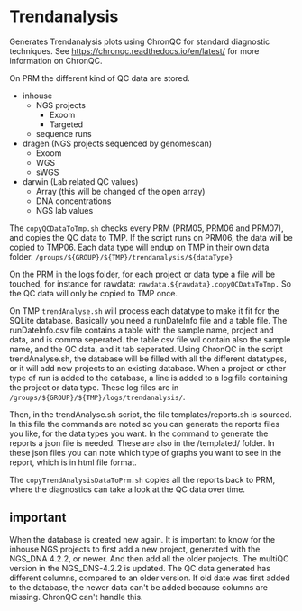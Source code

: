 # Trendanalysis
Generates Trendanalysis plots using ChronQC for standard diagnostic techniques. 
See https://chronqc.readthedocs.io/en/latest/ for more information on ChronQC.

On PRM the different kind of QC data are stored.
- inhouse
	- NGS projects
		- Exoom
		- Targeted
	- sequence runs
- dragen (NGS projects sequenced by genomescan)
	- Exoom
	- WGS
	- sWGS
- darwin (Lab related QC values)
	- Array (this will be changed of the open array)
	- DNA concentrations
	- NGS lab values
	
The `copyQCDataToTmp.sh` checks every PRM (PRM05, PRM06 and PRM07), and copies the QC data to TMP. 
If the script runs on PRM06, the data will be copied to TMP06. Each data type will endup on TMP in their own data folder.
`/groups/${GROUP}/${TMP}/trendanalysis/${dataType}`

On the PRM in the logs folder, for each project or data type a file will be touched, for instance for rawdata: `rawdata.${rawdata}.copyQCDataToTmp.`
So the QC data will only be copied to TMP once.


On TMP `trendAnalyse.sh` will process each datatype to make it fit for the SQLite database.
Basically you need a runDateInfo file and a table file.
The runDateInfo.csv file contains a table with the sample name, project and data, and is comma seperated.
the table.csv file wil contain also the sample name, and the QC data, and it tab seperated.
Using ChronQC in the script trendAnalyse.sh, the database will be filled with all the different datatypes, or it will add new projects to an existing database.
When a project or other type of run is added to the database, a line is added to a log file containing the project or data type. 
These log files are in `/groups/${GROUP}/${TMP}/logs/trendanalysis/`.

Then, in the trendAnalyse.sh script, the file templates/reports.sh is sourced.
In this file the commands are noted so you can generate the reports files you like, for the data types you want.
In the command to generate the reports a json file is needed. These are also in the /templated/ folder.
In these json files you can note which type of graphs you want to see in the report, which is in html file format.

The `copyTrendAnalysisDataToPrm.sh` copies all the reports back to PRM, where the diagnostics can take a look at the QC data over time.


## important
When the database is created new again. It is important to know for the inhouse NGS projects to first add a new project, generated with the NGS_DNA 4.2.2, or newer.
And then add all the older projects. The multiQC version in the NGS_DNS-4.2.2 is updated. The QC data generated has different columns, compared to an older version.
If old date was first added to the database, the newer data can't be added because columns are missing. ChronQC can't handle this.




